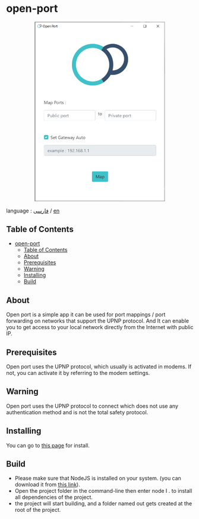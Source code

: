 # open-port

<p align="center">
  <img width="350"  src="./screenshot/OP.png">
</p>

language : [فارسی](/README.FA.MD) / [en](/README.MD)

## Table of Contents
- [open-port](#open-port)
  - [Table of Contents](#table-of-contents)
  - [About ](#about)
  - [Prerequisites](#prerequisites)
  - [Warning](#warning)
  - [Installing](#installing)
  - [Build](#build)

## About <a name = "about"></a>
Open port is a simple app it can be used for port mappings / port forwarding on networks that support the UPNP protocol. And It can enable you to get access to your local network directly from the Internet with public IP.

## Prerequisites
Open port uses the UPNP protocol, which usually is activated in modems. If not, you can activate it by referring to the modem settings.

## Warning
Open port uses the UPNP protocol to connect which does not use any authentication method and is not the total safety protocol.

## Installing
You can go to [this page](https://github.com/alijany/Open-Port/releases/latest) for install.

## Build
- Please make sure that NodeJS is installed on your system. (you can download it from [this link](https://nodejs.org/en/)).
- Open the project folder in the command-line then enter node I .  to install all dependencies of the project.
- the project will start building, and a folder named out gets created at the root of the project.


